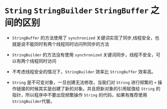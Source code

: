 # `String` `StringBuilder` `StringBuffer` 之间的区别

* `StringBuffer` 的方法使用了 `synchronized` 关键词实现了同步,线程安全，也就是说不能同时有两个线程同时访问所同步的方法

* `StringBuilder` 的方法没有使用 `synchronized` 关键词同步，线程不安全，可以有两个线程同时访问

* 不考虑线程安全的情况下，`StringBuilder` 效率比 `StringBuffer` 效率高。
* `String` 是不可变对象，一旦创建无法修改，当我们对 `String` 进行频繁的 `+` 操作链接的时候其实是创建了新的对象。并且把新对象的引用赋值给 `String` 的指针，所以程序中不要出现频繁操作 `String` 的代码，如果有推荐使用 `StringBuilder`代替。